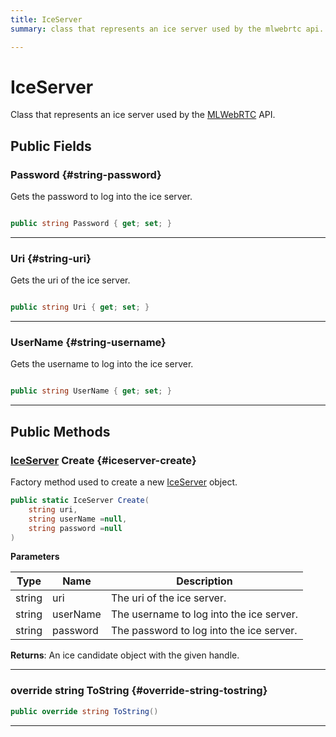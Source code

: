 ```yaml
---
title: IceServer
summary: class that represents an ice server used by the mlwebrtc api. 

---
```


# IceServer




Class that represents an ice server used by the [MLWebRTC](/unity-api/api/UnityEngine.XR.MagicLeap/MLWebRTC/UnityEngine.XR.MagicLeap.MLWebRTC.md) API.   





## Public Fields

### Password {#string-password}

Gets the password to log into the ice server. 

```csharp

public string Password { get; set; }

```






-----------

### Uri {#string-uri}

Gets the uri of the ice server. 

```csharp

public string Uri { get; set; }

```






-----------

### UserName {#string-username}

Gets the username to log into the ice server. 

```csharp

public string UserName { get; set; }

```






-----------

## Public Methods

### [IceServer](/unity-api/api/UnityEngine.XR.MagicLeap/MLWebRTC/UnityEngine.XR.MagicLeap.MLWebRTC.IceServer.md) Create {#iceserver-create}

Factory method used to create a new [IceServer](/unity-api/api/UnityEngine.XR.MagicLeap/MLWebRTC/UnityEngine.XR.MagicLeap.MLWebRTC.IceServer.md) object. 

```csharp
public static IceServer Create(
    string uri,
    string userName =null,
    string password =null
)
```


**Parameters**

| Type | Name  | Description  | 
|--|--|--|
| string |uri|The uri of the ice server.|
| string |userName|The username to log into the ice server.|
| string |password|The password to log into the ice server.|






**Returns**: An ice candidate object with the given handle.



-----------

### override string ToString {#override-string-tostring}

```csharp
public override string ToString()
```






-----------

